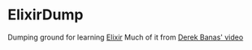 # ElixirDump
Dumping ground for learning [Elixir](https://elixir-lang.org/)
Much of it from [Derek Banas' video](https://www.youtube.com/watch?v=pBNOavRoNL0)

